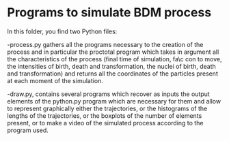 # Programs to simulate BDM process

In this folder, you find two Python files:

-process.py gathers all the programs necessary to the creation of the process and in particular the proctotal program which takes in argument all the characteristics of the process (final time of simulation, fa\c con to move, the intensities of birth, death and transformation, the nuclei of birth, death and transformation) and returns all the coordinates of the particles present at each moment of the simulation. 

-draw.py, contains several programs which recover as inputs the output elements of the python.py program which are necessary for them and allow to represent graphically either the trajectories, or the histograms of the lengths of the trajectories, or the boxplots of the number of elements present, or to make a video of the simulated process according to the program used.
